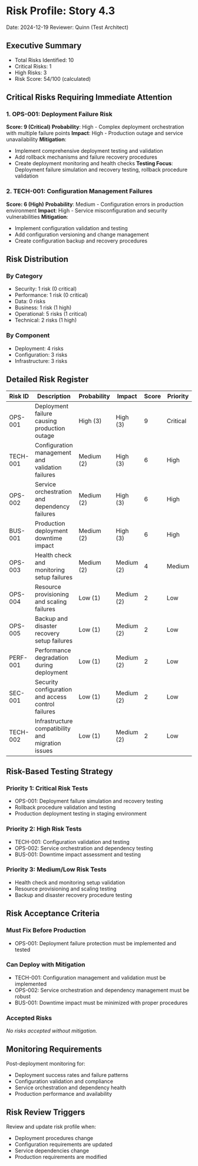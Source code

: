 # Risk Profile: Story 4.3

Date: 2024-12-19
Reviewer: Quinn (Test Architect)

## Executive Summary

- Total Risks Identified: 10
- Critical Risks: 1
- High Risks: 3
- Risk Score: 54/100 (calculated)

## Critical Risks Requiring Immediate Attention

### 1. OPS-001: Deployment Failure Risk

**Score: 9 (Critical)**
**Probability**: High - Complex deployment orchestration with multiple failure points
**Impact**: High - Production outage and service unavailability
**Mitigation**:

- Implement comprehensive deployment testing and validation
- Add rollback mechanisms and failure recovery procedures
- Create deployment monitoring and health checks
**Testing Focus**: Deployment failure simulation and recovery testing, rollback procedure validation

### 2. TECH-001: Configuration Management Failures

**Score: 6 (High)**
**Probability**: Medium - Configuration errors in production environment
**Impact**: High - Service misconfiguration and security vulnerabilities
**Mitigation**:

- Implement configuration validation and testing
- Add configuration versioning and change management
- Create configuration backup and recovery procedures

## Risk Distribution

### By Category

- Security: 1 risk (0 critical)
- Performance: 1 risk (0 critical)
- Data: 0 risks
- Business: 1 risk (1 high)
- Operational: 5 risks (1 critical)
- Technical: 2 risks (1 high)

### By Component

- Deployment: 4 risks
- Configuration: 3 risks
- Infrastructure: 3 risks

## Detailed Risk Register

| Risk ID | Description | Probability | Impact | Score | Priority |
|---------|-------------|-------------|---------|-------|----------|
| OPS-001 | Deployment failure causing production outage | High (3) | High (3) | 9 | Critical |
| TECH-001 | Configuration management and validation failures | Medium (2) | High (3) | 6 | High |
| OPS-002 | Service orchestration and dependency failures | Medium (2) | High (3) | 6 | High |
| BUS-001 | Production deployment downtime impact | Medium (2) | High (3) | 6 | High |
| OPS-003 | Health check and monitoring setup failures | Medium (2) | Medium (2) | 4 | Medium |
| OPS-004 | Resource provisioning and scaling failures | Low (1) | Medium (2) | 2 | Low |
| OPS-005 | Backup and disaster recovery setup failures | Low (1) | Medium (2) | 2 | Low |
| PERF-001 | Performance degradation during deployment | Low (1) | Medium (2) | 2 | Low |
| SEC-001 | Security configuration and access control failures | Low (1) | Medium (2) | 2 | Low |
| TECH-002 | Infrastructure compatibility and migration issues | Low (1) | Medium (2) | 2 | Low |

## Risk-Based Testing Strategy

### Priority 1: Critical Risk Tests

- OPS-001: Deployment failure simulation and recovery testing
- Rollback procedure validation and testing
- Production deployment testing in staging environment

### Priority 2: High Risk Tests

- TECH-001: Configuration validation and testing
- OPS-002: Service orchestration and dependency testing
- BUS-001: Downtime impact assessment and testing

### Priority 3: Medium/Low Risk Tests

- Health check and monitoring setup validation
- Resource provisioning and scaling testing
- Backup and disaster recovery procedure testing

## Risk Acceptance Criteria

### Must Fix Before Production

- OPS-001: Deployment failure protection must be implemented and tested

### Can Deploy with Mitigation

- TECH-001: Configuration management and validation must be implemented
- OPS-002: Service orchestration and dependency management must be robust
- BUS-001: Downtime impact must be minimized with proper procedures

### Accepted Risks

*No risks accepted without mitigation.*

## Monitoring Requirements

Post-deployment monitoring for:

- Deployment success rates and failure patterns
- Configuration validation and compliance
- Service orchestration and dependency health
- Production performance and availability

## Risk Review Triggers

Review and update risk profile when:

- Deployment procedures change
- Configuration requirements are updated
- Service dependencies change
- Production requirements are modified
